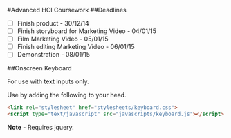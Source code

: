 #Advanced HCI Coursework
##Deadlines
- [ ] Finish product - 30/12/14 
- [ ] Finish storyboard for Marketing Video - 04/01/15
- [ ] Film Marketing Video - 05/01/15
- [ ] Finish editing Marketing Video - 06/01/15
- [ ] Demonstration - 08/01/15

##Onscreen Keyboard

For use with text inputs only.

Use by adding the following to your head.
```html
<link rel="stylesheet" href="stylesheets/keyboard.css">
<script type="text/javascript" src="javascripts/keyboard.js"></script>
```
**Note** - Requires jquery.
